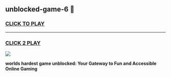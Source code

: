 
## unblocked-game-6 👋
<h3>
<a href="https://premium.freeplayer.one?title=unblocked-game-6&ref=14F">CLICK TO PLAY</a></h3>
<hr>

<h3>
<a href="https://premium.freeplayer.one?title=unblocked-game-6&ref=14F">CLICK 2 PLAY</a>
  
</h3>

<a href="https://premium.freeplayer.one?title=unblocked-game-6&ref=12F/"><img src="https://clearcache.store/games.png"></a>


**worlds hardest game unblocked: Your Gateway to Fun and Accessible Online Gaming**
